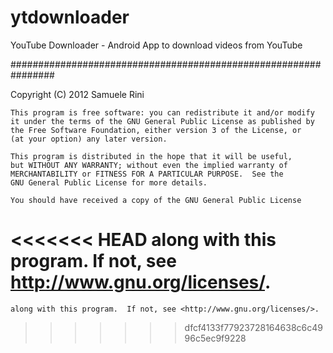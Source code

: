 ytdownloader
================================================================

YouTube Downloader - Android App to download videos from YouTube

################################################################

Copyright (C) 2012  Samuele Rini

    This program is free software: you can redistribute it and/or modify
    it under the terms of the GNU General Public License as published by
    the Free Software Foundation, either version 3 of the License, or
    (at your option) any later version.

    This program is distributed in the hope that it will be useful,
    but WITHOUT ANY WARRANTY; without even the implied warranty of
    MERCHANTABILITY or FITNESS FOR A PARTICULAR PURPOSE.  See the
    GNU General Public License for more details.

    You should have received a copy of the GNU General Public License
<<<<<<< HEAD
    along with this program.  If not, see <http://www.gnu.org/licenses/>.
=======
    along with this program.  If not, see <http://www.gnu.org/licenses/>.
>>>>>>> dfcf4133f77923728164638c6c4996c5ec9f9228
